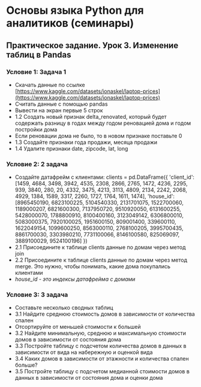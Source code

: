 # Основы языка Python для аналитиков (семинары)

## Практическое задание. Урок 3. Изменение таблиц в Pandas

### Условие 1: Задача 1

* Скачать данные по ссылке [https://www.kaggle.com/datasets/ionaskel/laptop-prices](https://www.kaggle.com/datasets/ionaskel/laptop-prices)
* Считать данные с помощью pandas
* Вывести на экран первые 5 строк
* 1.2 Создать новый признак delta_renovated, который будет содержать разницу в годах между годом реновацией дома и годом постройки дома
* Если реновации дома не было, то в новом признаке поставьте 0
* 1.3 Создайте признаки года продажи, месяца продажи
* 1.4 Удалите признаки date, zipcode, lat, long

### Условие 2: 2 задача

* Создайте датафрейм с клиентами:
  clients = pd.DataFrame({
  'client_id': [1459, 4684, 3498, 3942, 4535, 2308, 2866, 2765, 1472, 4236, 2295,
  939, 3840, 280, 20, 4332, 3475, 4213, 3113, 4809, 2134, 2242,
  2068, 4929, 1384, 1589, 3317, 2260, 1727, 1764, 1611, 1474],
  'house_id': [8965450190, 6823100225, 5104540330, 2131701075, 1522700060,
  1189000207, 6821600300, 7137950720, 9510920050, 6131600255,
  5428000070, 1788800910, 8100400160, 3123049142, 6306800010,
  5083000375, 7920100025, 1951600150, 809001400, 339600110,
  1622049154, 1099600250, 8563000110, 2768100205, 3995700435,
  8861700030, 3303980210, 7731100066, 8146100580, 825069097,
  3889100029, 9524100196]
  })
* 2.1 Присоедините к таблице clients данные по домам через метод join
* 2.2 Присоедините к таблице clients данные по домам через метод merge. Это нужно, чтобы понимать, какие дома покупались клиентами
* *house_id - это индексы датафрейма с домами*

### Условие 3: 3 задача

* Составьте несколько сводных таблиц
* 3.1 Найдите среднюю стоимость домов в зависимости от количества спален
* Отсортируйте от меньшей стоимости к большей
* 3.2 Найдите минимальную, среднюю и максимальную стоимости домов в зависимости от состояния дома
* 3.3 Постройте таблицу с подсчетом количества домов в данных в зависимости от вида на набережную и оценкой вида
* 3.4 Каких домов в зависимости от этажности и количества спален больше?
* 3.5 Постройте таблицу с подсчетом медианной стоимости домов в данных в зависимости от состояния дома и оценки дома
